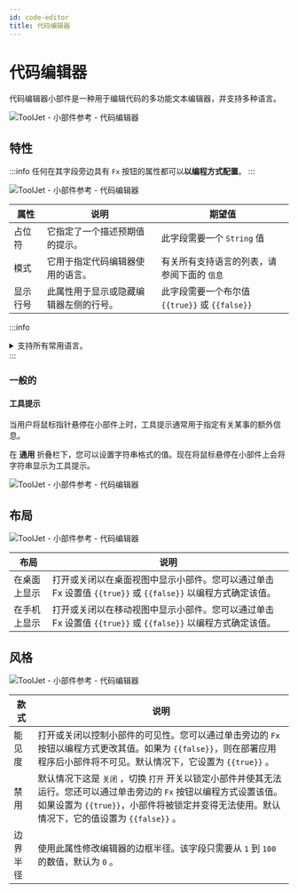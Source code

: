 ```yaml
---
id: code-editor
title: 代码编辑器
---
```

# 代码编辑器

代码编辑器小部件是一种用于编辑代码的多功能文本编辑器，并支持多种语言。

<div style={{textAlign: 'center'}}>

<img className="screenshot-full" src="/img/widgets/code-editor/editor.png" alt="ToolJet - 小部件参考 - 代码编辑器" />

</div>

## 特性

:::info
任何在其字段旁边具有 `Fx` 按钮的属性都可以**以编程方式配置**。
:::

<div style={{textAlign: 'center'}}>

<img className="screenshot-full" src="/img/widgets/code-editor/prop.png" alt="ToolJet - 小部件参考 - 代码编辑器" />

</div>

| 属性     | 说明                                   | 期望值                                         |
| -------- | -------------------------------------- | ---------------------------------------------- |
| 占位符   | 它指定了一个描述预期值的提示。         | 此字段需要一个 `String` 值                     |
| 模式     | 它用于指定代码编辑器使用的语言。       | 有关所有支持语言的列表，请参阅下面的 `信息`    |
| 显示行号 | 此属性用于显示或隐藏编辑器左侧的行号。 | 此字段需要一个布尔值 `{{true}}` 或 `{{false}}` |

:::info
<details>
<summary>支持所有常用语言。</summary>
      <ul>
      <li>APL</li>
      <li>ASN.1</li>
      <li>Asterisk dialplan</li>
      <li>Brainfuck</li>
      <li>C, C++, C#</li>
      <li>Ceylon</li>
      <li>Clojure</li>
      <li>Closure Stylesheets (GSS)</li>
      <li>CMake</li>
      <li>COBOL</li>
      <li>CoffeeScript</li>
      <li>Common Lisp</li>
      <li>Crystal</li>
      <li>CSS</li>
      <li>Cypher</li>
      <li>Cython</li>
      <li>D</li>
      <li>Dart</li>
      <li>Django (templating language)</li>
      <li>Dockerfile</li>
      <li>diff</li>
      <li>DTD</li>
      <li>Dylan</li>
      <li>EBNF</li>
      <li>ECL</li>
      <li>Eiffel</li>
      <li>Elixir</li>
      <li>Elm</li>
      <li>Erlang</li>
      <li>Factor</li>
      <li>FCL</li>
      <li>Forth</li>
      <li>Fortran</li>
      <li>F#</li>
      <li>Gas (AT&amp;T-style assembly)</li>
      <li>Gherkin</li>
      <li>Go</li>
      <li>Groovy</li>
      <li>HAML</li>
      <li>Handlebars</li>
      <li>Haskell</li>
      <li>Haxe</li>
      <li>HTML embedded (JSP, ASP.NET)</li>
      <li>HTML mixed-mode</li>
      <li>HTTP</li>
      <li>IDL</li>
      <li>Java</li>
      <li>JavaScript (JSX)</li>
      <li>Jinja2</li>
      <li>Julia</li>
      <li>Kotlin</li>
      <li>LESS</li>
      <li>LiveScript</li>
      <li>Lua</li>
      <li>Markdown (GitHub-flavour)</li>
      <li>Mathematica</li>
      <li>mbox</li>
      <li>mIRC</li>
      <li>Modelica</li>
      <li>MscGen</li>
      <li>MUMPS</li>
      <li>Nginx</li>
      <li>NSIS</li>
      <li>N-Triples/N-Quads</li>
      <li>Objective C</li>
      <li>OCaml</li>
      <li>Octave (MATLAB)</li>
      <li>Oz</li>
      <li>Pascal</li>
      <li>PEG.js</li>
      <li>Perl</li>
      <li>PGP (ASCII armor)</li>
      <li>PHP</li>
      <li>Pig Latin</li>
      <li>PowerShell</li>
      <li>Properties files</li>
      <li>ProtoBuf</li>
      <li>Pug</li>
      <li>Puppet</li>
      <li>Python</li>
      <li>Q</li>
      <li>R</li>
      <li>RPM</li>
      <li>reStructuredText</li>
      <li>Ruby</li>
      <li>Rust</li>
      <li>SAS</li>
      <li>Sass</li>
      <li>Spreadsheet</li>
      <li>Scala</li>
      <li>Scheme</li>
      <li>SCSS</li>
      <li>Shell</li>
      <li>Sieve</li>
      <li>Slim</li>
      <li>Smalltalk</li>
      <li>Smarty</li>
      <li>Solr</li>
      <li>Soy</li>
      <li>Stylus</li>
      <li>SQL (several dialects)</li>
      <li>SPARQL</li>
      <li>Squirrel</li>
      <li>Swift</li>
      <li>sTeX, LaTeX</li>
      <li>Tcl</li>
      <li>Textile</li>
      <li>Tiddlywiki</li>
      <li>Tiki wiki</li>
      <li>TOML</li>
      <li>Tornado (templating language)</li>
      <li>troff (for manpages)</li>
      <li>TTCN</li>
      <li>TTCN Configuration</li>
      <li>Turtle</li>
      <li>Twig</li>
      <li>VB.NET</li>
      <li>VBScript</li>
      <li>Velocity</li>
      <li>Verilog/SystemVerilog</li>
      <li>VHDL</li>
      <li>Vue.js app</li>
      <li>Web IDL</li>
      <li>WebAssembly Text Format</li>
      <li>XML/HTML</li>
      <li>XQuery</li>
      <li>Yacas</li>
      <li>YAML</li>
      <li>YAML frontmatter</li>
      <li>Z80</li>
    </ul>
</details>
:::

### 一般的
#### 工具提示

当用户将鼠标指针悬停在小部件上时，工具提示通常用于指定有关某事的额外信息。

在 **通用** 折叠栏下，您可以设置字符串格式的值。现在将鼠标悬停在小部件上会将字符串显示为工具提示。

<div style={{textAlign: 'center'}}>

<img className="screenshot-full" src="/img/tooltip.png" alt="ToolJet - 小部件参考 - 代码编辑器" />

</div>

## 布局

<div style={{textAlign: 'center'}}>

<img className="screenshot-full" src="/img/widgets/code-editor/layout.png" alt="ToolJet - 小部件参考 - 代码编辑器" />

</div>

| 布局         | 说明                                                                                                        |
| ------------ | ----------------------------------------------------------------------------------------------------------- |
| 在桌面上显示 | 打开或关闭以在桌面视图中显示小部件。您可以通过单击 Fx 设置值 `{{true}}` 或 `{{false}}` 以编程方式确定该值。 |
| 在手机上显示 | 打开或关闭以在移动视图中显示小部件。您可以通过单击 Fx 设置值 `{{true}}` 或 `{{false}}` 以编程方式确定该值。 |

## 风格

<div style={{textAlign: 'center'}}>

<img className="screenshot-full" src="/img/widgets/code-editor/styles.png" alt="ToolJet - 小部件参考 - 代码编辑器" />

</div>

| 款式     | 说明                                                                                                                                                                                                                 |
| -------- | -------------------------------------------------------------------------------------------------------------------------------------------------------------------------------------------------------------------- |
| 能见度   | 打开或关闭以控制小部件的可见性。您可以通过单击旁边的 `Fx` 按钮以编程方式更改其值。如果为 `{{false}}`，则在部署应用程序后小部件将不可见。默认情况下，它设置为 `{{true}}` 。                                           |
| 禁用     | 默认情况下这是 `关闭` ，切换 `打开` 开关以锁定小部件并使其无法运行。您还可以通过单击旁边的 `Fx` 按钮以编程方式设置该值。如果设置为 `{{true}}`，小部件将被锁定并变得无法使用。默认情况下，它的值设置为 `{{false}}` 。 |
| 边界半径 | 使用此属性修改编辑器的边框半径。该字段只需要从 `1` 到 `100` 的数值，默认为 `0` 。                                                                                                                                    |